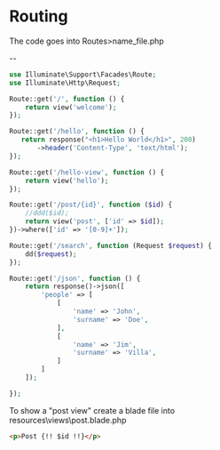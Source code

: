 Routing
===
The code goes into Routes>name_file.php

--
```php
use Illuminate\Support\Facades\Route;
use Illuminate\Http\Request;

Route::get('/', function () {
    return view('welcome');
});

Route::get('/hello', function () {
   return response("<h1>Hello World</h1>", 200)
       ->header('Content-Type', 'text/html');
});

Route::get('/hello-view', function () {
    return view('hello');
});

Route::get('/post/{id}', function ($id) {
    //ddd($id);
    return view('post', ['id' => $id]);
})->where(['id' => '[0-9]+']);

Route::get('/search', function (Request $request) {
    dd($request);
});

Route::get('/json', function () {
    return response()->json([
        'people' => [
            [
                'name' => 'John',
                'surname' => 'Doe',
            ],
            [
                'name' => 'Jim',
                'surname' => 'Villa',
            ]
        ]
    ]);

});

```
To show a "post view" create a blade file into resources\views\post.blade.php
```html
<p>Post {!! $id !!}</p>
```
